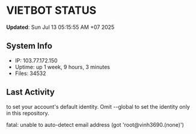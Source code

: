 # VIETBOT STATUS
**Updated**: Sun Jul 13 05:15:55 AM +07 2025

## System Info
- IP: 103.77.172.150
- Uptime: up 1 week, 9 hours, 3 minutes
- Files: 34532

## Last Activity

to set your account's default identity.
Omit --global to set the identity only in this repository.

fatal: unable to auto-detect email address (got 'root@vinh3690.(none)')
